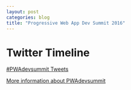```yaml
---
layout: post
categories: blog
title: "Progressive Web App Dev Summit 2016"
---
```


# Twitter Timeline

<a class="twitter-timeline"  href="https://twitter.com/hashtag/PWAdevsummit" data-widget-id="744789481564184576">#PWAdevsummit Tweets</a>
<script>!function(d,s,id){var js,fjs=d.getElementsByTagName(s)[0],p=/^http:/.test(d.location)?'http':'https';if(!d.getElementById(id)){js=d.createElement(s);js.id=id;js.src=p+"://platform.twitter.com/widgets.js";fjs.parentNode.insertBefore(js,fjs);}}(document,"script","twitter-wjs");</script>

[More information about PWAdevsummit](http://lanyrd.com/2016/google/)
